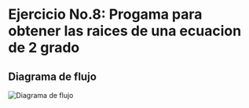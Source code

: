 # Ejercicio No.8: Progama para obtener las raices de una ecuacion de  2 grado

## Diagrama de flujo

![Diagrama de flujo](diagrama.png " Diagrama de flujo")